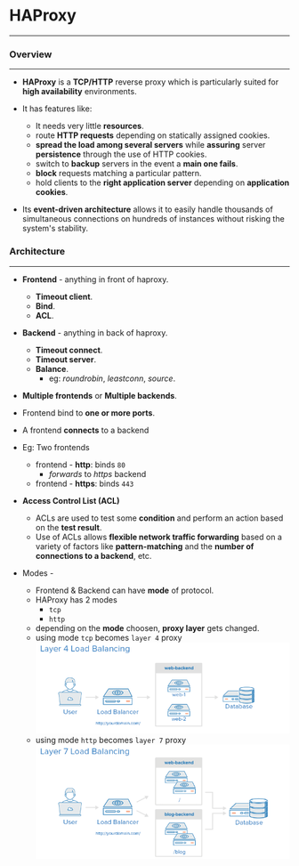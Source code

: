 # HAProxy
---

### Overview
---

- **HAProxy** is a **TCP/HTTP** reverse proxy which is particularly suited for **high availability** environments.
- It has features like:
  - It needs very little **resources**.
  - route **HTTP requests** depending on statically assigned cookies.
  - **spread the load among several servers** while **assuring** server **persistence** through the use of HTTP cookies.
  - switch to **backup** servers in the event a **main one fails**.
  - **block** requests matching a particular pattern.
  - hold clients to the **right application server** depending on **application cookies**.

- Its **event-driven architecture** allows it to easily handle thousands of simultaneous connections on hundreds of instances without risking the system's stability.

### Architecture
---

- **Frontend** - anything in front of haproxy.
  - **Timeout client**.
  - **Bind**.
  - **ACL**.

- **Backend** - anything in back of haproxy.
  - **Timeout connect**.
  - **Timeout server**.
  - **Balance**.
    - eg: *roundrobin*, *leastconn*, *source*.

- **Multiple frontends** or **Multiple backends**.
- Frontend bind to **one or more ports**.
- A frontend **connects** to a backend
- Eg: Two frontends
  - frontend - **http**: binds `80`
    - *forwards* to *https* backend
  - frontend - **https**: binds `443`
- **Access Control List (ACL)**
    - ACLs are used to test some **condition** and perform an action based on the **test result**.
    - Use of ACLs allows **flexible network traffic forwarding** based on a variety of factors like **pattern-matching** and the **number of connections to a backend**, etc.

- Modes -
  - Frontend & Backend can have **mode** of protocol.
  - HAProxy has 2 modes
    - `tcp`
    - `http`
  - depending on the **mode** choosen, **proxy layer** gets changed.
  - using mode `tcp` becomes `layer 4` proxy
  ![layer4](https://github.com/alwaysiamkk/Internship/blob/main/Overview%20Sessions/8%20-%20Load%20Balancer%20-%20HAProxy/layer_4_load_balancing.png)
  - using mode `http` becomes `layer 7` proxy
  ![layer7](https://github.com/alwaysiamkk/Internship/blob/main/Overview%20Sessions/8%20-%20Load%20Balancer%20-%20HAProxy/layer_7_load_balancing.png)